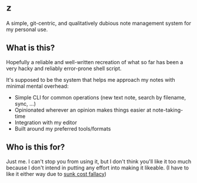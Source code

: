 # `z`

A simple, git-centric, and qualitatively dubious note management system for my personal use.

## What is this?

Hopefully a reliable and well-written recreation of what so far has been a very hacky and reliably error-prone shell script.

It's supposed to be the system that helps me approach my notes with minimal mental overhead:

- Simple CLI for common operations (new text note, search by filename, sync, ...)
- Opinionated wherever an opinion makes things easier at note-taking-time
- Integration with my editor
- Built around my preferred tools/formats

## Who is this for?

Just me.
I can't stop you from using it, but I don't think you'll like it too much because I don't intend in putting any effort into making it likeable.
(I have to like it either way due to [sunk cost fallacy])

[sunk cost fallacy]: <https://en.wikipedia.org/wiki/Sunk_cost#Fallacy_effect>

